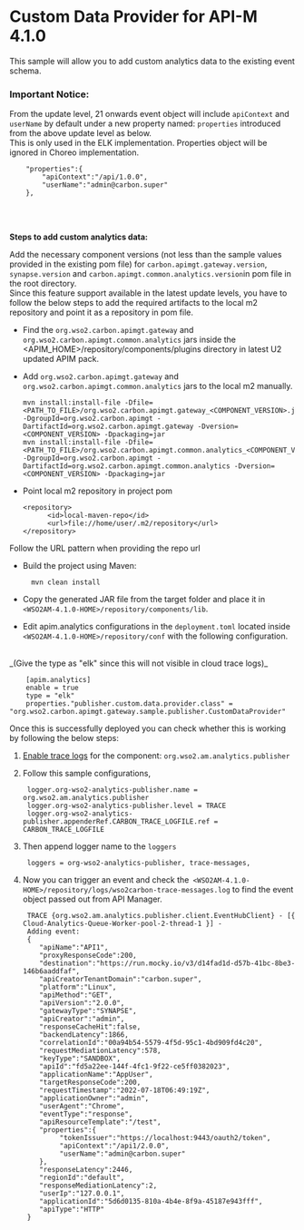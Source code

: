 # Custom Data Provider for API-M 4.1.0

This sample will allow you to add custom analytics data to the existing event schema.

### Important Notice:
From the update level, 21 onwards event object will include `apiContext` and `userName` by default under a new property named: `properties` introduced from the above update level as below.
<br>
This is only used in the ELK implementation. Properties object will be ignored in Choreo implementation.

        "properties":{
            "apiContext":"/api/1.0.0",
            "userName":"admin@carbon.super"
        },
<br>
<br>

__Steps to add custom analytics data:__

Add the necessary component versions (not less than the sample values provided in the existing pom file) for `carbon.apimgt.gateway.version`, `synapse.version` and `carbon.apimgt.common.analytics.version`in pom file in the root directory.
<br>
Since this feature support available in the latest update levels, you have to follow the below steps to add the required artifacts to the local m2 repository and point it as a repository in pom file.

- Find the `org.wso2.carbon.apimgt.gateway` and `org.wso2.carbon.apimgt.common.analytics` jars inside the <APIM_HOME>/repository/components/plugins directory in latest U2 updated APIM pack.
- Add `org.wso2.carbon.apimgt.gateway` and `org.wso2.carbon.apimgt.common.analytics` jars to the local m2 manually.

      mvn install:install-file -Dfile=<PATH_TO_FILE>/org.wso2.carbon.apimgt.gateway_<COMPONENT_VERSION>.jar -DgroupId=org.wso2.carbon.apimgt -DartifactId=org.wso2.carbon.apimgt.gateway -Dversion=<COMPONENT_VERSION> -Dpackaging=jar
      mvn install:install-file -Dfile=<PATH_TO_FILE>/org.wso2.carbon.apimgt.common.analytics_<COMPONENT_VERSION>.jar -DgroupId=org.wso2.carbon.apimgt -DartifactId=org.wso2.carbon.apimgt.common.analytics -Dversion=<COMPONENT_VERSION> -Dpackaging=jar

- Point local m2 repository in project pom

      <repository>
            <id>local-maven-repo</id>
            <url>file://home/user/.m2/repository</url>
      </repository>
Follow the URL pattern when providing the repo url
- Build the project using Maven:

        mvn clean install


- Copy the generated JAR file from the target folder and place it in `<WSO2AM-4.1.0-HOME>/repository/components/lib`.

- Edit apim.analytics configurations in the `deployment.toml` located inside `<WSO2AM-4.1.0-HOME>/repository/conf` with the
following configuration.
<br>
_(Give the type as "elk" since this will not visible in cloud trace logs)_
  
        [apim.analytics]
        enable = true
        type = "elk"
        properties."publisher.custom.data.provider.class" = "org.wso2.carbon.apimgt.gateway.sample.publisher.CustomDataProvider"



Once this is successfully deployed you can check whether this is working by following the below steps:
1. [Enable trace logs](https://apim.docs.wso2.com/en/4.1.0/administer/logging-and-monitoring/logging/configuring-logging/#enabling-logs-for-a-component) for the component: `org.wso2.am.analytics.publisher`
1. Follow this sample configurations,

        logger.org-wso2-analytics-publisher.name = org.wso2.am.analytics.publisher
        logger.org-wso2-analytics-publisher.level = TRACE
        logger.org-wso2-analytics-publisher.appenderRef.CARBON_TRACE_LOGFILE.ref = CARBON_TRACE_LOGFILE
   
1. Then append logger name to the `loggers`

        loggers = org-wso2-analytics-publisher, trace-messages, 
   
1. Now you can trigger an event and check the` <WSO2AM-4.1.0-HOME>/repository/logs/wso2carbon-trace-messages.log` to find the event object passed out from API Manager.

        TRACE {org.wso2.am.analytics.publisher.client.EventHubClient} - [{ Cloud-Analytics-Queue-Worker-pool-2-thread-1 }] - 
        Adding event: 
        {
           "apiName":"API1",
           "proxyResponseCode":200,
           "destination":"https://run.mocky.io/v3/d14fad1d-d57b-41bc-8be3-146b6aaddfaf",
           "apiCreatorTenantDomain":"carbon.super",
           "platform":"Linux",
           "apiMethod":"GET",
           "apiVersion":"2.0.0",
           "gatewayType":"SYNAPSE",
           "apiCreator":"admin",
           "responseCacheHit":false,
           "backendLatency":1866,
           "correlationId":"00a94b54-5579-4f5d-95c1-4bd909fd4c20",
           "requestMediationLatency":578,
           "keyType":"SANDBOX",
           "apiId":"fd5a22ee-144f-4fc1-9f22-ce5ff0382023",
           "applicationName":"AppUser",
           "targetResponseCode":200,
           "requestTimestamp":"2022-07-18T06:49:19Z",
           "applicationOwner":"admin",
           "userAgent":"Chrome",
           "eventType":"response",
           "apiResourceTemplate":"/test",
           "properties":{
                "tokenIssuer":"https://localhost:9443/oauth2/token",
                "apiContext":"/api1/2.0.0",
                "userName":"admin@carbon.super"
           },
           "responseLatency":2446,
           "regionId":"default",
           "responseMediationLatency":2,
           "userIp":"127.0.0.1",
           "applicationId":"5d6d0135-810a-4b4e-8f9a-45187e943fff",
           "apiType":"HTTP"
        }



